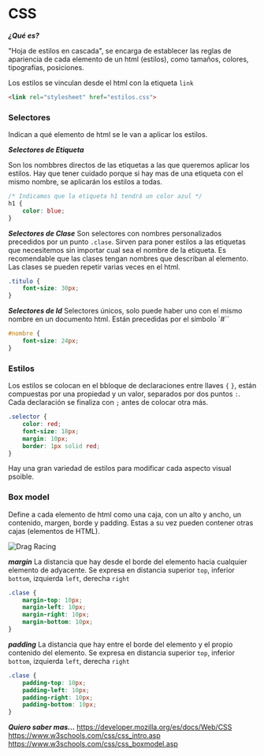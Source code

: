 # CSS #

***¿Qué es?***

"Hoja de estilos en cascada", se encarga de establecer las reglas de apariencia de cada elemento de un html (estilos), como tamaños, colores, tipografías, posiciones.

Los estilos se vinculan desde el html con la etiqueta `link`

```html
<link rel="stylesheet" href="estilos.css">
```

### Selectores ###

Indican a qué elemento de html se le van a aplicar los estilos.

***Selectores de Etiqueta***

Son los nombbres directos de las etiquetas a las que queremos aplicar los estilos. Hay que tener cuidado porque si hay mas de una etiqueta con el mismo nombre, se aplicarán los estilos a todas.
```css
/* Indicamos que la etiqueta h1 tendrá un color azul */
h1 {
    color: blue;
}
```

***Selectores de Clase***
Son selectores con nombres personalizados precedidos por un punto `.clase`. Sirven para poner estilos a las etiquetas que necesitemos sin importar cual sea el nombre de la etiqueta. Es recomendable que las clases tengan nombres que describan al elemento. Las clases se pueden repetir varias veces en el html.

```css
.titulo {
    font-size: 30px;
}
````

***Selectores de Id***
Selectores únicos, solo puede haber uno con el mismo nombre en un documento html. Están precedidas por el simbolo `#``

```css
#nombre {
    font-size: 24px;
}
```


### Estilos ###

Los estilos se colocan en el bbloque de declaraciones entre llaves `{` `}`, están compuestas por una propiedad y un valor, separados por dos puntos `:`. Cada declaración se finaliza con `;` antes de colocar otra más.

```css
.selector {
    color: red;
    font-size: 18px;
    margin: 10px;
    border: 1px solid red;
}
```
Hay una gran variedad de estilos para modificar cada aspecto visual psoible.


### Box model ###

Define a cada elemento de html como una caja, con un alto y ancho, un contenido, margen, borde y padding. Estas a su vez pueden contener otras cajas (elementos de HTML).

![Drag Racing](https://internetingishard.com/html-and-css/css-box-model/css-box-model-73a525.png)

***margin***
La distancia que hay desde el borde del elemento hacia cualquier elemento de adyacente. Se expresa en distancia superior `top`, inferior `bottom`, izquierda `left`, derecha `right`

```css
.clase {
    margin-top: 10px;
    margin-left: 10px;
    margin-right: 10px;
    margin-bottom: 10px;
}
```

***padding***
La distancia que hay entre el borde del elemento y el propio contenido del elemento. Se expresa en distancia superior `top`, inferior `bottom`, izquierda `left`, derecha `right`

```css
.clase {
    padding-top: 10px;
    padding-left: 10px;
    padding-right: 10px;
    padding-bottom: 10px;
}
```


***Quiero saber mas...***
https://developer.mozilla.org/es/docs/Web/CSS
https://www.w3schools.com/css/css_intro.asp
https://www.w3schools.com/css/css_boxmodel.asp
